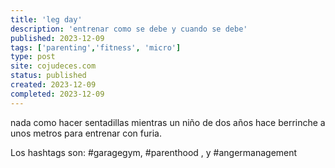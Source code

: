 ```yaml
---
title: 'leg day'
description: 'entrenar como se debe y cuando se debe'
published: 2023-12-09
tags: ['parenting','fitness', 'micro']
type: post
site: cojudeces.com
status: published
created: 2023-12-09
completed: 2023-12-09
---
```

nada como hacer sentadillas mientras un niño de dos años hace berrinche a unos metros para entrenar con furia.

Los hashtags son: #garagegym, #parenthood , y #angermanagement
